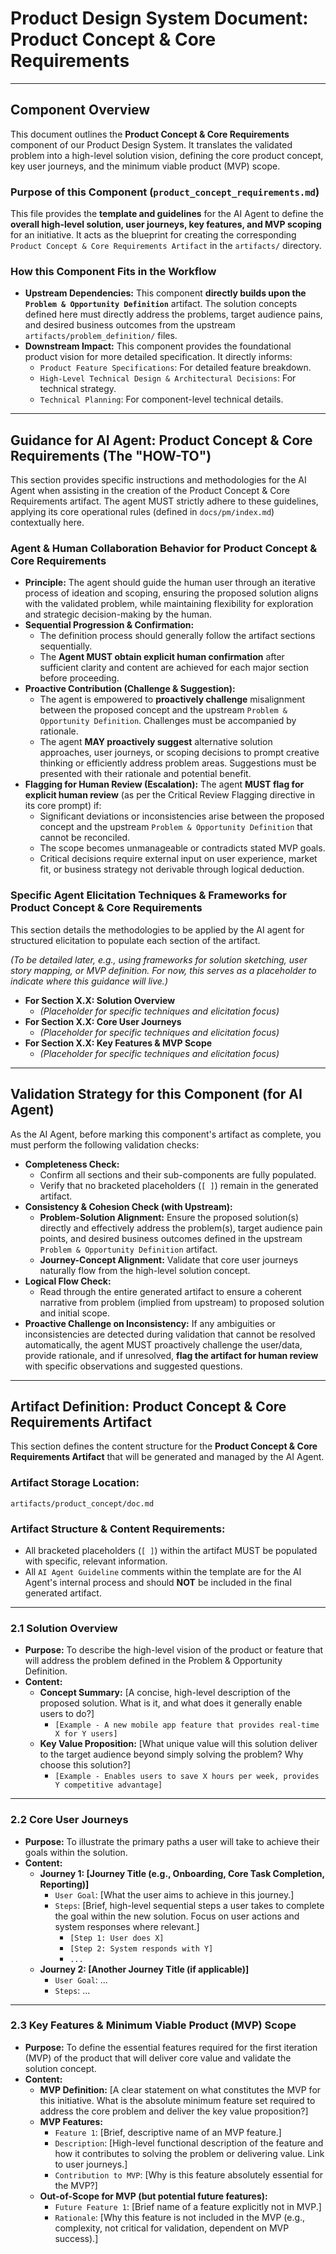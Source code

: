 # Product Design System Document: Product Concept & Core Requirements

---

## Component Overview

This document outlines the **Product Concept & Core Requirements** component of
our Product Design System. It translates the validated problem into a high-level
solution vision, defining the core product concept, key user journeys, and the
minimum viable product (MVP) scope.

### Purpose of this Component (`product_concept_requirements.md`)

This file provides the **template and guidelines** for the AI Agent to define
the **overall high-level solution, user journeys, key features, and MVP
scoping** for an initiative. It acts as the blueprint for creating the
corresponding `Product Concept & Core Requirements Artifact` in the `artifacts/`
directory.

### How this Component Fits in the Workflow

- **Upstream Dependencies:** This component **directly builds upon the
  `Problem & Opportunity Definition`** artifact. The solution concepts defined
  here must directly address the problems, target audience pains, and desired
  business outcomes from the upstream `artifacts/problem_definition/` files.
- **Downstream Impact:** This component provides the foundational product vision
  for more detailed specification. It directly informs:
  - `Product Feature Specifications`: For detailed feature breakdown.
  - `High-Level Technical Design & Architectural Decisions`: For technical
    strategy.
  - `Technical Planning`: For component-level technical details.

---

## Guidance for AI Agent: Product Concept & Core Requirements (The "HOW-TO")

This section provides specific instructions and methodologies for the AI Agent
when assisting in the creation of the Product Concept & Core Requirements
artifact. The agent MUST strictly adhere to these guidelines, applying its core
operational rules (defined in `docs/pm/index.md`) contextually here.

### Agent & Human Collaboration Behavior for Product Concept & Core Requirements

- **Principle:** The agent should guide the human user through an iterative
  process of ideation and scoping, ensuring the proposed solution aligns with
  the validated problem, while maintaining flexibility for exploration and
  strategic decision-making by the human.
- **Sequential Progression & Confirmation:**
  - The definition process should generally follow the artifact sections
    sequentially.
  - The **Agent MUST obtain explicit human confirmation** after sufficient
    clarity and content are achieved for each major section before proceeding.
- **Proactive Contribution (Challenge & Suggestion):**
  - The agent is empowered to **proactively challenge** misalignment between the
    proposed concept and the upstream `Problem & Opportunity Definition`.
    Challenges must be accompanied by rationale.
  - The agent **MAY proactively suggest** alternative solution approaches, user
    journeys, or scoping decisions to prompt creative thinking or efficiently
    address problem areas. Suggestions must be presented with their rationale
    and potential benefit.
- **Flagging for Human Review (Escalation):** The agent **MUST flag for explicit
  human review** (as per the Critical Review Flagging directive in its core
  prompt) if:
  - Significant deviations or inconsistencies arise between the proposed concept
    and the upstream `Problem & Opportunity Definition` that cannot be
    reconciled.
  - The scope becomes unmanageable or contradicts stated MVP goals.
  - Critical decisions require external input on user experience, market fit, or
    business strategy not derivable through logical deduction.

### Specific Agent Elicitation Techniques & Frameworks for Product Concept & Core Requirements

This section details the methodologies to be applied by the AI agent for
structured elicitation to populate each section of the artifact.

_(To be detailed later, e.g., using frameworks for solution sketching, user
story mapping, or MVP definition. For now, this serves as a placeholder to
indicate where this guidance will live.)_

- **For Section X.X: Solution Overview**
  - _(Placeholder for specific techniques and elicitation focus)_
- **For Section X.X: Core User Journeys**
  - _(Placeholder for specific techniques and elicitation focus)_
- **For Section X.X: Key Features & MVP Scope**
  - _(Placeholder for specific techniques and elicitation focus)_

---

## Validation Strategy for this Component (for AI Agent)

As the AI Agent, before marking this component's artifact as complete, you must
perform the following validation checks:

- **Completeness Check:**
  - Confirm all sections and their sub-components are fully populated.
  - Verify that no bracketed placeholders (`[ ]`) remain in the generated
    artifact.
- **Consistency & Cohesion Check (with Upstream):**
  - **Problem-Solution Alignment:** Ensure the proposed solution(s) directly and
    effectively address the problem(s), target audience pain points, and desired
    business outcomes defined in the upstream `Problem & Opportunity Definition`
    artifact.
  - **Journey-Concept Alignment:** Validate that core user journeys naturally
    flow from the high-level solution concept.
- **Logical Flow Check:**
  - Read through the entire generated artifact to ensure a coherent narrative
    from problem (implied from upstream) to proposed solution and initial scope.
- **Proactive Challenge on Inconsistency:** If any ambiguities or
  inconsistencies are detected during validation that cannot be resolved
  automatically, the agent MUST proactively challenge the user/data, provide
  rationale, and if unresolved, **flag the artifact for human review** with
  specific observations and suggested questions.

---

## Artifact Definition: Product Concept & Core Requirements Artifact

This section defines the content structure for the **Product Concept & Core
Requirements Artifact** that will be generated and managed by the AI Agent.

### Artifact Storage Location:

`artifacts/product_concept/doc.md`

### Artifact Structure & Content Requirements:

- All bracketed placeholders (`[ ]`) within the artifact MUST be populated with
  specific, relevant information.
- All `AI Agent Guideline` comments within the template are for the AI Agent's
  internal process and should **NOT** be included in the final generated
  artifact.

---

### 2.1 Solution Overview

- **Purpose:** To describe the high-level vision of the product or feature that
  will address the problem defined in the Problem & Opportunity Definition.
- **Content:**
  - **Concept Summary:** [A concise, high-level description of the proposed
    solution. What is it, and what does it generally enable users to do?]
    - `[Example - A new mobile app feature that provides real-time X for Y users]`
  - **Key Value Proposition:** [What unique value will this solution deliver to
    the target audience beyond simply solving the problem? Why choose this
    solution?]
    - `[Example - Enables users to save X hours per week, provides Y competitive advantage]`

---

### 2.2 Core User Journeys

- **Purpose:** To illustrate the primary paths a user will take to achieve their
  goals within the solution.
- **Content:**
  - **Journey 1: [Journey Title (e.g., Onboarding, Core Task Completion,
    Reporting)]**
    - `User Goal`: [What the user aims to achieve in this journey.]
    - `Steps`: [Brief, high-level sequential steps a user takes to complete the
      goal within the new solution. Focus on user actions and system responses
      where relevant.]
      - `[Step 1: User does X]`
      - `[Step 2: System responds with Y]`
      - `...`
  - **Journey 2: [Another Journey Title (if applicable)]**
    - `User Goal`: ...
    - `Steps`: ...

---

### 2.3 Key Features & Minimum Viable Product (MVP) Scope

- **Purpose:** To define the essential features required for the first iteration
  (MVP) of the product that will deliver core value and validate the solution
  concept.
- **Content:**
  - **MVP Definition:** [A clear statement on what constitutes the MVP for this
    initiative. What is the absolute minimum feature set required to address the
    core problem and deliver the key value proposition?]
  - **MVP Features:**
    - `Feature 1`: [Brief, descriptive name of an MVP feature.]
    - `Description`: [High-level functional description of the feature and how
      it contributes to solving the problem or delivering value. Link to user
      journeys.]
    - `Contribution to MVP`: [Why is this feature absolutely essential for the
      MVP?]
  - **Out-of-Scope for MVP (but potential future features):**
    - `Future Feature 1`: [Brief name of a feature explicitly not in MVP.]
    - `Rationale`: [Why this feature is not included in the MVP (e.g.,
      complexity, not critical for validation, dependent on MVP success).]

